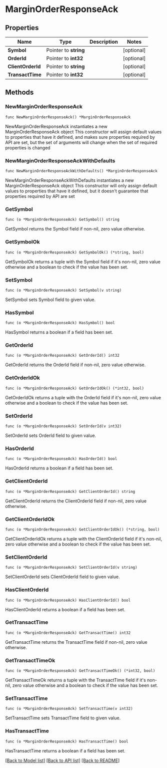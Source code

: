 # MarginOrderResponseAck

## Properties

Name | Type | Description | Notes
------------ | ------------- | ------------- | -------------
**Symbol** | Pointer to **string** |  | [optional] 
**OrderId** | Pointer to **int32** |  | [optional] 
**ClientOrderId** | Pointer to **string** |  | [optional] 
**TransactTime** | Pointer to **int32** |  | [optional] 

## Methods

### NewMarginOrderResponseAck

`func NewMarginOrderResponseAck() *MarginOrderResponseAck`

NewMarginOrderResponseAck instantiates a new MarginOrderResponseAck object
This constructor will assign default values to properties that have it defined,
and makes sure properties required by API are set, but the set of arguments
will change when the set of required properties is changed

### NewMarginOrderResponseAckWithDefaults

`func NewMarginOrderResponseAckWithDefaults() *MarginOrderResponseAck`

NewMarginOrderResponseAckWithDefaults instantiates a new MarginOrderResponseAck object
This constructor will only assign default values to properties that have it defined,
but it doesn't guarantee that properties required by API are set

### GetSymbol

`func (o *MarginOrderResponseAck) GetSymbol() string`

GetSymbol returns the Symbol field if non-nil, zero value otherwise.

### GetSymbolOk

`func (o *MarginOrderResponseAck) GetSymbolOk() (*string, bool)`

GetSymbolOk returns a tuple with the Symbol field if it's non-nil, zero value otherwise
and a boolean to check if the value has been set.

### SetSymbol

`func (o *MarginOrderResponseAck) SetSymbol(v string)`

SetSymbol sets Symbol field to given value.

### HasSymbol

`func (o *MarginOrderResponseAck) HasSymbol() bool`

HasSymbol returns a boolean if a field has been set.

### GetOrderId

`func (o *MarginOrderResponseAck) GetOrderId() int32`

GetOrderId returns the OrderId field if non-nil, zero value otherwise.

### GetOrderIdOk

`func (o *MarginOrderResponseAck) GetOrderIdOk() (*int32, bool)`

GetOrderIdOk returns a tuple with the OrderId field if it's non-nil, zero value otherwise
and a boolean to check if the value has been set.

### SetOrderId

`func (o *MarginOrderResponseAck) SetOrderId(v int32)`

SetOrderId sets OrderId field to given value.

### HasOrderId

`func (o *MarginOrderResponseAck) HasOrderId() bool`

HasOrderId returns a boolean if a field has been set.

### GetClientOrderId

`func (o *MarginOrderResponseAck) GetClientOrderId() string`

GetClientOrderId returns the ClientOrderId field if non-nil, zero value otherwise.

### GetClientOrderIdOk

`func (o *MarginOrderResponseAck) GetClientOrderIdOk() (*string, bool)`

GetClientOrderIdOk returns a tuple with the ClientOrderId field if it's non-nil, zero value otherwise
and a boolean to check if the value has been set.

### SetClientOrderId

`func (o *MarginOrderResponseAck) SetClientOrderId(v string)`

SetClientOrderId sets ClientOrderId field to given value.

### HasClientOrderId

`func (o *MarginOrderResponseAck) HasClientOrderId() bool`

HasClientOrderId returns a boolean if a field has been set.

### GetTransactTime

`func (o *MarginOrderResponseAck) GetTransactTime() int32`

GetTransactTime returns the TransactTime field if non-nil, zero value otherwise.

### GetTransactTimeOk

`func (o *MarginOrderResponseAck) GetTransactTimeOk() (*int32, bool)`

GetTransactTimeOk returns a tuple with the TransactTime field if it's non-nil, zero value otherwise
and a boolean to check if the value has been set.

### SetTransactTime

`func (o *MarginOrderResponseAck) SetTransactTime(v int32)`

SetTransactTime sets TransactTime field to given value.

### HasTransactTime

`func (o *MarginOrderResponseAck) HasTransactTime() bool`

HasTransactTime returns a boolean if a field has been set.


[[Back to Model list]](../README.md#documentation-for-models) [[Back to API list]](../README.md#documentation-for-api-endpoints) [[Back to README]](../README.md)


